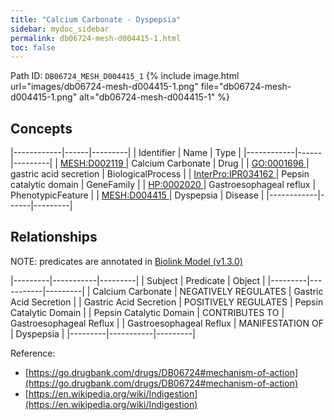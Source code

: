 ```yaml
---
title: "Calcium Carbonate - Dyspepsia"
sidebar: mydoc_sidebar
permalink: db06724-mesh-d004415-1.html
toc: false 
---
```



Path ID: `DB06724_MESH_D004415_1`
{% include image.html url="images/db06724-mesh-d004415-1.png" file="db06724-mesh-d004415-1.png" alt="db06724-mesh-d004415-1" %}

## Concepts

|------------|------|---------|
| Identifier | Name | Type    |
|------------|------|---------|
| <a href="https://identifiers.org/MESH:D002119">MESH:D002119 </a> | Calcium Carbonate | Drug |
| <a href="https://identifiers.org/GO:0001696">GO:0001696 </a> | gastric acid secretion | BiologicalProcess |
| <a href="https://identifiers.org/InterPro:IPR034162">InterPro:IPR034162 </a> | Pepsin catalytic domain | GeneFamily |
| <a href="https://identifiers.org/HP:0002020">HP:0002020 </a> | Gastroesophageal reflux | PhenotypicFeature |
| <a href="https://identifiers.org/MESH:D004415">MESH:D004415 </a> | Dyspepsia | Disease |
|------------|------|---------|

## Relationships


NOTE: predicates are annotated in <a href="https://github.com/biolink/biolink-model/releases/tag/v1.3.0">Biolink Model (v1.3.0)</a>

|---------|-----------|---------|
| Subject | Predicate | Object  |
|---------|-----------|---------|
| Calcium Carbonate | NEGATIVELY REGULATES | Gastric Acid Secretion |
| Gastric Acid Secretion | POSITIVELY REGULATES | Pepsin Catalytic Domain |
| Pepsin Catalytic Domain | CONTRIBUTES TO | Gastroesophageal Reflux |
| Gastroesophageal Reflux | MANIFESTATION OF | Dyspepsia |
|---------|-----------|---------|

Reference: 
  - [https://go.drugbank.com/drugs/DB06724#mechanism-of-action](https://go.drugbank.com/drugs/DB06724#mechanism-of-action)
  - [https://en.wikipedia.org/wiki/Indigestion](https://en.wikipedia.org/wiki/Indigestion)
